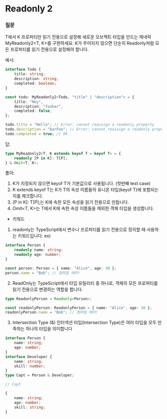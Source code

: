 # Readonly 2

### 질문

T에서 K 프로퍼티만 읽기 전용으로 설정해 새로운 오브젝트 타입을 만드는 제네릭 MyReadonly2<T, K>를 구현하세요. K가 주어지지 않으면 단순히 Readonly<T>처럼 모든 프로퍼티를 읽기 전용으로 설정해야 합니다.

예시:

```ts
interface Todo {
	title: string;
	description: string;
	completed: boolean;
}

const todo: MyReadonly2<Todo, "title" | "description"> = {
	title: "Hey",
	description: "foobar",
	completed: false,
};

todo.title = "Hello"; // Error: cannot reassign a readonly property
todo.description = "barFoo"; // Error: cannot reassign a readonly property
todo.completed = true; // OK
```

답:

```ts
type MyReadonly2<T, K extends keyof T = keyof T> = {
	readonly [P in K]: T[P];
} & Omit<T, K>;
```

풀이:

1. K가 지정되지 않으면 keyof T가 기본값으로 사용됩니다. (첫번째 test case)
2. K extends keyof T는 K가 T의 속성 이름들의 유니온 타입(keyof T)에 포함되는지를 체크합니다.
3. [P in K]: T[P];는 K에 속한 모든 속성을 읽기 전용으로 만듭니다.
4. Omit<T, K>는 T에서 K에 속한 속성 이름들을 제외한 객체 타입을 생성합니다.

- 키워드

1. readonly는 TypeScript에서 변수나 프로퍼티를 읽기 전용으로 정의할 때 사용하는 키워드입니다.
   ex)

```ts
interface Person {
	readonly name: string;
	readonly age: number;
}

const person: Person = { name: "Alice", age: 30 };
person.name = "Bob"; // 컴파일 에러!
```

2. ReadOnly는 TypeScript에서 타입 유틸리티 중 하나로, 객체의 모든 프로퍼티를 읽기 전용으로 변경하는 역할을 합니다.

```ts
type ReadonlyPerson = Readonly<Person>;

const readonlyPerson: ReadonlyPerson = { name: "Alice", age: 30 };
readonlyPerson.name = "Bob"; // 컴파일 에러!
```

3. Intersection Type (&)
   인터섹션 타입(Intersection Type)은 여러 타입을 모두 만족하는 하나의 타입을 의미합니다

```ts
interface Person {
	name: string;
	age: number;
}
interface Developer {
	name: string;
	skill: number;
}
type Capt = Person & Developer;

// Capt

{
	name: string;
	age: number;
	skill: string;
}
```
